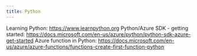 ```yaml
---
title: Python
---
```


Learning Python: https://www.learnpython.org
Python/Azure SDK - getting started: https://docs.microsoft.com/en-us/azure/python/python-sdk-azure-get-started
Azure function in Python: https://docs.microsoft.com/en-us/azure/azure-functions/functions-create-first-function-python